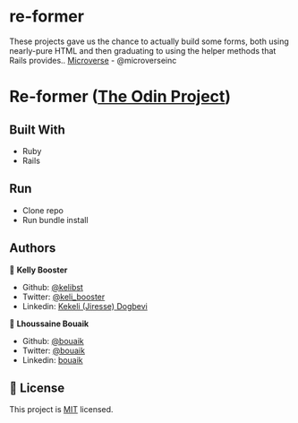 # re-former


These projects gave us the chance to actually build some forms, both using nearly-pure HTML and then graduating to using the helper methods that Rails provides.. [Microverse](https:www.microverse.org/) - @microverseinc

# Re-former ([The Odin Project](https://www.theodinproject.com/courses/ruby-on-rails/lessons/forms))

## Built With

- Ruby 
- Rails

## Run
- Clone repo
- Run bundle install 

## Authors

👤 **Kelly Booster**

- Github: [@kelibst](https://github.com/kelibst)
- Twitter: [@keli_booster](https://twitter.com/keli_booster)
- Linkedin: [Kekeli (Jiresse) Dogbevi
](https://www.linkedin.com/in/kekeli-dogbevi-958272108/)

👤 **Lhoussaine Bouaik**
- Github: [@bouaik](https://github.com/bouaik)
- Twitter: [@bouaik](https://twitter.com/LhoussaineBoua1 )
- Linkedin: [bouaik](https://www.linkedin.com/in/lhoussaine-bouaik-06858419a/)



## 📝 License

This project is [MIT](https://opensource.org/licenses/MIT) licensed.

